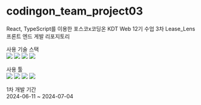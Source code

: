 # codingon_team_project03

React, TypeScript를 이용한 포스코x코딩온 KDT Web 12기 수업 3차 Lease_Lens 프론트 엔드 게발 리포지토리

사용 기술 스택 <br />
<img src="https://img.shields.io/badge/React-61DAFB?style=flat&logo=React&logoColor=white">
<img src="https://img.shields.io/badge/sass-CC6699?style=flat&logo=Sass&logoColor=white">
<img src="https://img.shields.io/badge/TypeScript-3178C6?style=flat&logo=TypeScript&logoColor=white">
<img src="https://img.shields.io/badge/HTML-E34F26?style=flat&logo=HTML5&logoColor=white">

사용 툴 <br />
<img src="https://img.shields.io/badge/VScode-007ACC?style=flat&logo=VisualStudioCode&logoColor=white">
<img src="https://img.shields.io/badge/Git-F05032?style=flat&logo=Git&logoColor=white">
<img src="https://img.shields.io/badge/GitHub-181717?style=flat&logo=GitHub&logoColor=white">
<img src="https://img.shields.io/badge/Slack-4A154B?style=flat&logo=Slack&logoColor=white">

1차 개발 기간 <br />
2024-06-11 ~ 2024-07-04
